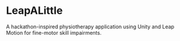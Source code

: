 # LeapALittle
A hackathon-inspired physiotherapy application using Unity and Leap Motion for fine-motor skill impairments.
